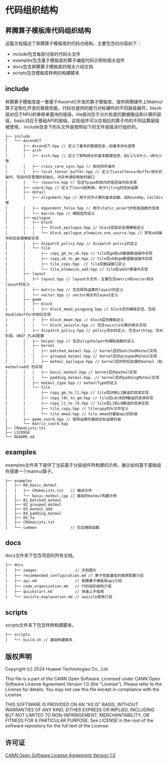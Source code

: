 # 代码组织结构
## 昇腾算子模板库代码组织结构
这篇文档描述了昇腾算子模板库的代码仓结构，主要包含的内容如下：
- include包含每层分层的代码头文件
- examples包含基于模板库的算子编程代码示例和相关组件
- docs包含昇腾算子模板库的相关介绍文档
- scripts包含模板库样例的构建脚本
## include
昇腾算子模板库是一套基于AscendC开发的算子模板库，提供昇腾硬件上Matmul算子定制化开发的极致性能。代码仓提供的能力对标硬件的不同层级展开。block层对应于NPU的单核单基块的层级，tile层对应于分片粒度的数据搬运和计算的层级，basic对应于基础API的层级。这些组件可以在相应的算子内的不同运算层级被使用。
include目录下的头文件是按照如下的文件层级进行组织的。
```
├── include
│   └── AscendCT
│       ├── AscendCT.hpp // 定义了基本的数据信息，如基本块长度等
│       ├── arch
│       │   ├── arch.hpp // 定义了架构相关的基本数据信息，如L1/L0大小，UB大小等
│       │   ├── cross_core_sync.hpp // 核间同步操作
│       │   ├── local_tensor_buffer.hpp // 定义了LocalTensorBuffer相关的操作，包括内存管理的初始化，内存申请和释放的接口
│       │   └── resource.hpp // 包含Tpipe和核内的各层级内存资源
│       ├── coord.hpp // 定义了Coord结构体，用于tiling的坐标运算
│       ├── detail
│       │   ├── alignment.hpp // 用于对齐计算的基本函数，如RoundUp，CeilDiv等
│       │   ├── dependent_false.hpp // 用于static_assert的检查函数的信息
│       │   └── macros.hpp // 辅助宏的定义
│       ├── epilogue
│       │   ├── block
│       │   │   ├── block_epilogue.hpp // block层级后处理模板定义
│       │   │   └── block_epilogue_elemwise_one_source.hpp // 带有add操作的后处理模板实现
│       │   ├── dispatch_policy.hpp // dispatch policy的定义
│       │   └── tile
│       │       ├── copy_gm_to_ub.hpp // tile层gm到ub数据搬运操作实现
│       │       ├── copy_ub_to_gm.hpp // tile层ub到gm数据搬运操作实现
│       │       ├── tile_copy.hpp  // tile层搬运接口定义
│       │       └── tile_elemwise_add.hpp // tile层add计算操作实现
│       ├── layout
│       │   ├── layout.hpp // layout头文件，主要包含matrix和vector相关layout的定义
│       │   ├── matrix.hpp // 包含矩阵运算的layout的定义
│       │   └── vector.hpp // vector相关的layout定义
│       ├── gemm
│       │   ├── block
│       │   │   ├── block_mmad_pingpong.hpp // block层的模板实现，包括doublebuffer的相应实现
│       │   │   ├── block_mmad.hpp // block层的模板定义
│       │   │   └── block_swizzle.hpp // 包含swizzle计算的相关实现
│       │   ├── dispatch_policy.hpp // policy流水的定义，包含archtag，流水阶段，UNIF_FLAG配置
│       │   ├── helper.hpp // 包含alignhelper的辅助函数的定义
│       │   ├── kernel
│       │   │   ├── batched_matmul.hpp // kernel层的batchedMatmul实现
│       │   │   ├── grouped_matmul.hpp // kernel层的groupedMatmul实现
│       │   │   ├── matmul_epilogue.hpp // kernel层的带后处理的matmul（如matmul+add）的实现
│       │   │   ├── basic_matmul.hpp // kernel层的matmul实现
│       │   │   └── padding_matmul.hpp  // kernel层的paddingMatmul实现
│       │   ├── matmul_type.hpp // matmulType的定义
│       │   └── tile
│       │       ├── copy_gm_to_l1.hpp // tile层GM到L1搬运的具体实现
│       │       ├── copy_l0c_to_gm.hpp // tile层L0c到GM搬运的具体实现
│       │       ├── copy_l1_to_l0.hpp // tile层L1到L0搬运的具体实现
│       │       ├── tile_copy.hpp // tilecopy的头文件定义
│       │       └── tile_mmad.hpp // tile_mmad对基础api的封装
│       ├── gemm_coord.hpp // 矩阵运算的基础坐标运算封装
│       └── matrix_coord.hpp
├── CMakeLists.txt
├── LICENSE
└── README.md
```
## examples
examples文件夹下提供了当前基于分层组件所构建的示例，展示如何基于基础组件搭建一个matmul算子。
```
├── examples
│   ├── 00_basic_matmul
│   │   ├── CMakeLists.txt   // 编译文件
│   │   └── basic_matmul.cpp // 基础的matmul构建示例
│   ├── 01_batched_matmul
│   ├── 02_grouped_matmul
│   ├── 03_matmul_add
│   ├── 04_padding_matmul
│   ├── 05_fa
│   ├── CMakeLists.txt
│   └── common               // 包含辅助函数
```
## docs
docs文件夹下包含项目的所有文档。
```
├── docs
│   ├── images                 // 文档图片
│   ├── recommended_configuration.md // 算子性能最佳的推荐配置介绍
│   ├── api.md                 // 昇腾算子模板库api介绍
│   ├── code_organization.md   // 代码组织结构介绍
│   ├── quickstart.md          // 快速上手指南
│   └── swizzle_explanation.md // swizzle使用介绍
```
## scripts
scripts文件夹下包含样例构建脚本。
```
├── scripts
│   └── build.sh // 基础构建脚本
```
## 版权声明
Copyright (c) 2024 Huawei Technologies Co., Ltd.

This file is a part of the CANN Open Software.
Licensed under CANN Open Software License Agreement Version 1.0 (the "License").
Please refer to the License for details. You may not use this file except in compliance with the License.

THIS SOFTWARE IS PROVIDED ON AN "AS IS" BASIS, WITHOUT WARRANTIES OF ANY KIND,
EITHER EXPRESS OR IMPLIED,
INCLUDING BUT NOT LIMITED TO NON-INFRINGEMENT,
MERCHANTABILITY, OR FITNESS FOR A PARTICULAR   PURPOSE.
See LICENSE in the root of the software repository for the full text of the License.

## 许可证
[CANN Open Software License Agreement Version 1.0](../LICENSE)
